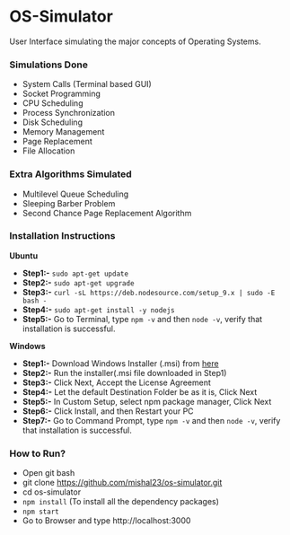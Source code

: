 # OS-Simulator

User Interface simulating the major concepts of Operating Systems.

### Simulations Done
- System Calls (Terminal based GUI)
- Socket Programming 
- CPU Scheduling 
- Process Synchronization
- Disk Scheduling
- Memory Management
- Page Replacement
- File Allocation

### Extra Algorithms Simulated
- Multilevel Queue Scheduling
- Sleeping Barber Problem
- Second Chance Page Replacement Algorithm

### Installation Instructions
<b>Ubuntu</b>
- **Step1:-** `sudo apt-get update`
- **Step2:-** `sudo apt-get upgrade`
- **Step3:-** `curl -sL https://deb.nodesource.com/setup_9.x | sudo -E bash -`
- **Step4:-** `sudo apt-get install -y nodejs`
- **Step5:-** Go to Terminal, type `npm -v` and then `node -v`, verify that installation is successful.

<b>Windows</b>
- **Step1:-** Download Windows Installer (.msi) from [here](https://nodejs.org/en/download/)
- **Step2:-** Run the installer(.msi file downloaded in Step1)
- **Step3:-** Click Next, Accept the License Agreement
- **Step4:-** Let the default Destination Folder be as it is, Click Next
- **Step5:-** In Custom Setup, select npm package manager, Click Next
- **Step6:-** Click Install, and then Restart your PC
- **Step7:-** Go to Command Prompt, type `npm -v` and then `node -v`, verify that installation is successful.

### How to Run?
- Open git bash
- git clone https://github.com/mishal23/os-simulator.git
- cd os-simulator
- `npm install` (To install all the dependency packages)
- `npm start`
- Go to Browser and type http://localhost:3000
